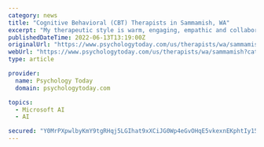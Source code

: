 ```yaml
---
category: news
title: "Cognitive Behavioral (CBT) Therapists in Sammamish, WA"
excerpt: "My therapeutic style is warm, engaging, empathic and collaborative, and is rooted in evidence-based approaches like Cognitive behavioral Therapy,Family Systems and Acceptance and Commitment therapy."
publishedDateTime: 2022-06-13T13:19:00Z
originalUrl: "https://www.psychologytoday.com/us/therapists/wa/sammamish?category=cognitive-behavioral-cbt"
webUrl: "https://www.psychologytoday.com/us/therapists/wa/sammamish?category=cognitive-behavioral-cbt"
type: article

provider:
  name: Psychology Today
  domain: psychologytoday.com

topics:
  - Microsoft AI
  - AI

secured: "Y0MrPXpwlbyKmY9tgRHqj5LGIhat9xXCiJG0Wp4eGvOHqE5vkexnEKphtIy15I1EAbzPzqPBXtlvyGNltyzGnIB799fFvaKdyqYPgPaSssbDIdY2KcP1JImBrrVpW2F+zPOQ/0CYkrYunsC4HnUbnX0aOxEDUblZ9J3A0xv2jmgvI7p6oCZ5uakQDN8ue+FQzZq1Y8yTBreQpOX+4htRixxsCeplvtBZqp644WLQVv4FrzA47vDPi/lWmJLjM2nPmjLP6OVBfCNrW4wRYuHjrnf/Z0yVaW7mZ34db+KGRu6aXJ4I8kkzSJByr9FZjD4DBSzRHs0oMGvpFIZa/A5aZE1vipDob4Su9Bqm+ZP/osk=;tf76JvFD4mpHGSNWIjBdSg=="
---
```


